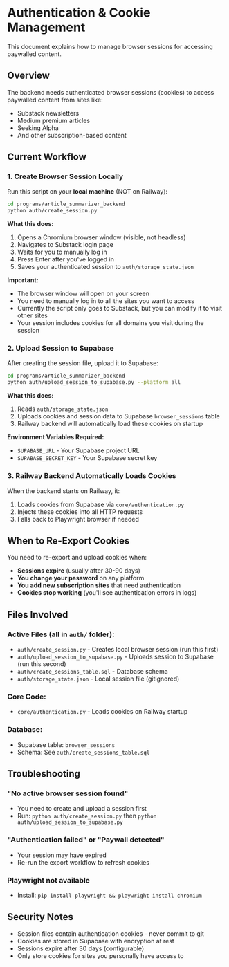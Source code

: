 # Authentication & Cookie Management

This document explains how to manage browser sessions for accessing paywalled content.

## Overview

The backend needs authenticated browser sessions (cookies) to access paywalled content from sites like:
- Substack newsletters
- Medium premium articles
- Seeking Alpha
- And other subscription-based content

## Current Workflow

### 1. Create Browser Session Locally

Run this script on your **local machine** (NOT on Railway):

```bash
cd programs/article_summarizer_backend
python auth/create_session.py
```

**What this does:**
1. Opens a Chromium browser window (visible, not headless)
2. Navigates to Substack login page
3. Waits for you to manually log in
4. Press Enter after you've logged in
5. Saves your authenticated session to `auth/storage_state.json`

**Important:**
- The browser window will open on your screen
- You need to manually log in to all the sites you want to access
- Currently the script only goes to Substack, but you can modify it to visit other sites
- Your session includes cookies for all domains you visit during the session

### 2. Upload Session to Supabase

After creating the session file, upload it to Supabase:

```bash
cd programs/article_summarizer_backend
python auth/upload_session_to_supabase.py --platform all
```

**What this does:**
1. Reads `auth/storage_state.json`
2. Uploads cookies and session data to Supabase `browser_sessions` table
3. Railway backend will automatically load these cookies on startup

**Environment Variables Required:**
- `SUPABASE_URL` - Your Supabase project URL
- `SUPABASE_SECRET_KEY` - Your Supabase secret key

### 3. Railway Backend Automatically Loads Cookies

When the backend starts on Railway, it:
1. Loads cookies from Supabase via `core/authentication.py`
2. Injects these cookies into all HTTP requests
3. Falls back to Playwright browser if needed

## When to Re-Export Cookies

You need to re-export and upload cookies when:
- **Sessions expire** (usually after 30-90 days)
- **You change your password** on any platform
- **You add new subscription sites** that need authentication
- **Cookies stop working** (you'll see authentication errors in logs)

## Files Involved

### Active Files (all in `auth/` folder):
- `auth/create_session.py` - Creates local browser session (run this first)
- `auth/upload_session_to_supabase.py` - Uploads session to Supabase (run this second)
- `auth/create_sessions_table.sql` - Database schema
- `auth/storage_state.json` - Local session file (gitignored)

### Core Code:
- `core/authentication.py` - Loads cookies on Railway startup

### Database:
- Supabase table: `browser_sessions`
- Schema: See `auth/create_sessions_table.sql`

## Troubleshooting

### "No active browser session found"
- You need to create and upload a session first
- Run: `python auth/create_session.py` then `python auth/upload_session_to_supabase.py`

### "Authentication failed" or "Paywall detected"
- Your session may have expired
- Re-run the export workflow to refresh cookies

### Playwright not available
- Install: `pip install playwright && playwright install chromium`

## Security Notes

- Session files contain authentication cookies - never commit to git
- Cookies are stored in Supabase with encryption at rest
- Sessions expire after 30 days (configurable)
- Only store cookies for sites you personally have access to
